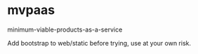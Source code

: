 # mvpaas
minimum-viable-products-as-a-service

Add bootstrap to web/static before trying, use at your own risk.
